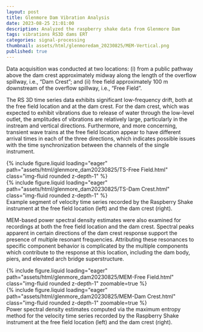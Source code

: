 ```yaml
---
layout: post
title: Glenmore Dam Vibration Analysis
date: 2023-08-25 21:01:00
description: Analyzed the raspberry shake data from Glenmore Dam
tags: vibrations RS3D dams ERT
categories: signal-processing
thumbnail: assets/html/glenmoredam_20230825/MEM-Vertical.png
published: true
---
```


Data acquisition was conducted at two locations: (i) from a public pathway above the dam crest approximately midway along the length of the overflow spillway, i.e., “Dam Crest”; and (ii) free field approximately 100 m downstream of the overflow spillway, i.e., “Free Field”. 

The RS 3D time series data exhibits significant low-frequency drift, both at the free field location and at the dam crest. For the dam crest, which was expected to exhibit vibrations due to release of water through the low-level outlet, the amplitudes of vibrations are relatively large, particularly in the instream and vertical directions. Furthermore, and more concerning, transient wave trains at the free field location appear to have different arrival times in each of the three directions, which indicates possible issues with the time synchronization between the channels of the single instrument.

<div class="row mt-3">
    <div class="col-sm mt-3 mt-md-0">
        {% include figure.liquid loading="eager" path="assets/html/glenmore_dam20230825/TS-Free Field.html" class="img-fluid rounded z-depth-1" %}
    </div>
    <div class="col-sm mt-3 mt-md-0">
        {% include figure.liquid loading="eager" path="assets/html/glenmore_dam20230825/TS-Dam Crest.html" class="img-fluid rounded z-depth-1" %}
    </div>
</div>
<div class="caption">
    Example segment of velocity time series recorded by the Raspberry Shake instrument at the free field location (left) and the dam crest (right).
</div>

MEM-based power spectral density estimates were also examined for recordings at both the free field location and the dam crest. Spectral peaks apparent in certain directions of the dam crest response support the presence of multiple resonant frequencies. Attributing these resonances to specific component behavior is complicated by the multiple components which contribute to the response at this location, including the dam body, piers, and elevated arch bridge superstructure.

<div class="row mt-3">
    <div class="col-sm mt-3 mt-md-0">
        {% include figure.liquid loading="eager" path="assets/html/glenmore_dam20230825/MEM-Free Field.html" class="img-fluid rounded z-depth-1" zoomable=true %}
    </div>
    <div class="col-sm mt-3 mt-md-0">
        {% include figure.liquid loading="eager" path="assets/html/glenmore_dam20230825/MEM-Dam Crest.html" class="img-fluid rounded z-depth-1" zoomable=true %}
    </div>
    Power spectral density estimates computed via the maximum entropy method for the velocity time series recorded by the Raspberry Shake instrument at the free field location (left) and the dam crest (right).
</div>

